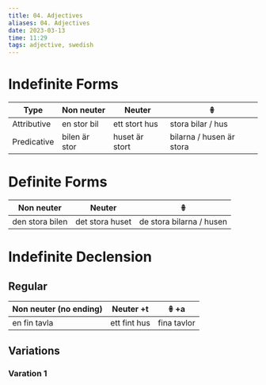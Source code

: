 ```yaml
---
title: 04. Adjectives
aliases: 04. Adjectives
date: 2023-03-13
time: 11:29
tags: adjective, swedish
---
```


# Indefinite Forms
| Type        | Non neuter    | Neuter         | 𖧚                        |
| ----------- | ------------- | -------------- | ------------------------ |
| Attributive | en stor bil   | ett stort hus  | stora bilar / hus        |
| Predicative | bilen är stor | huset är stort | bilarna / husen är stora |


# Definite Forms
| Non neuter      | Neuter          | 𖧚                  |
| --------------- | --------------- | ------------------------ |
| den stora bilen | det stora huset | de stora bilarna / husen |

# Indefinite Declension
## Regular

| Non neuter (no ending) | Neuter +t    | 𖧚 +a        |
| ---------------------- | ------------ | ----------- |
| en fin tavla           | ett fint hus | fina tavlor |

## Variations
### Varation 1
